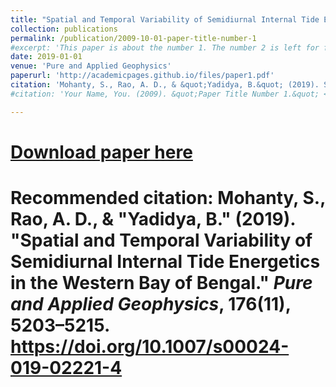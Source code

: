 ```yaml
---
title: "Spatial and Temporal Variability of Semidiurnal Internal Tide Energetics in the Western Bay of Bengal."
collection: publications
permalink: /publication/2009-10-01-paper-title-number-1
#excerpt: 'This paper is about the number 1. The number 2 is left for future work.'
date: 2019-01-01
venue: 'Pure and Applied Geophysics'
paperurl: 'http://academicpages.github.io/files/paper1.pdf'
citation: 'Mohanty, S., Rao, A. D., & &quot;Yadidya, B.&quot; (2019). Spatial and Temporal Variability of Semidiurnal Internal Tide Energetics in the Western Bay of Bengal. <i>Pure and Applied Geophysics</i>, 176(11), 5203–5215. https://doi.org/10.1007/s00024-019-02221-4'
#citation: 'Your Name, You. (2009). &quot;Paper Title Number 1.&quot; <i>Journal 1</i>. 1(1).'

---
```



# [Download paper here](http://academicpages.github.io/files/paper1.pdf)

# Recommended citation: Mohanty, S., Rao, A. D., & &quot;Yadidya, B.&quot; (2019). "Spatial and Temporal Variability of Semidiurnal Internal Tide Energetics in the Western Bay of Bengal." <i>Pure and Applied Geophysics</i>, 176(11), 5203–5215. https://doi.org/10.1007/s00024-019-02221-4


